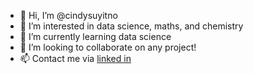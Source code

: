 - 👋 Hi, I’m @cindysuyitno
- 👀 I’m interested in data science, maths, and chemistry
- 🌱 I’m currently learning data science
- 💞️ I’m looking to collaborate on any project!
- 📫 Contact me via <a href='https://www.linkedin.com/in/cindy-suyitno/'>linked in</a>

<!---
cindysuyitno/cindysuyitno is a ✨ special ✨ repository because its `README.md` (this file) appears on your GitHub profile.
You can click the Preview link to take a look at your changes.
--->
